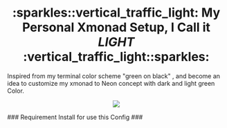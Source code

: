 <h1 align="center">:sparkles::vertical_traffic_light: My Personal Xmonad Setup, I Call it <i >LIGHT</i> :vertical_traffic_light::sparkles:</h1>

Inspired from my terminal color scheme "green on black" , and become an idea to customize my xmonad to Neon concept with dark and light green Color.
<p align="center" >
<img 
src = "https://github.com/steven887/dotfiles/blob/main/xmonad-setup/Light/screenshot/ezgif-2-5221d570ec7a.gif" >
</p>
### Requirement Install for use this Config ###
